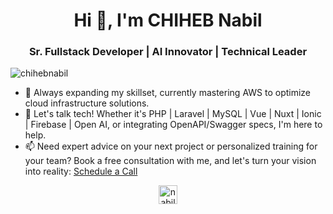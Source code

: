 <h1 align="center">Hi 👋, I'm CHIHEB Nabil</h1> <h3 align="center">Sr. Fullstack Developer | AI Innovator | Technical Leader</h3>

<p align="left"> <img src="https://komarev.com/ghpvc/?username=chihebnabil" alt="chihebnabil" /> </p>

* 🌱 Always expanding my skillset, currently mastering AWS to optimize cloud infrastructure solutions.
* 💬 Let's talk tech! Whether it's PHP | Laravel | MySQL | Vue | Nuxt | Ionic | Firebase | Open AI, or integrating OpenAPI/Swagger specs, I'm here to help.
* 📫 Need expert advice on your next project or personalized training for your team? Book a free consultation with me, and let's turn your vision into reality: <a href="https://calendly.com/chiheb-nabil/free-consultation">Schedule a Call</a>

<p align="center"><a href="https://twitter.com/nabilchiheb" target="blank"><img align="center" src="https://cdn.jsdelivr.net/npm/simple-icons@3.0.1/icons/twitter.svg" alt="nabilchiheb" height="30" width="30" /></a></p>
